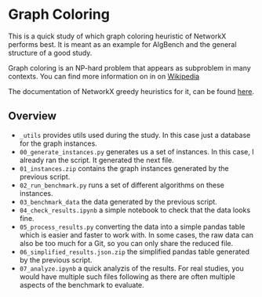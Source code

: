 # Graph Coloring

This is a quick study of which graph coloring heuristic of NetworkX performs
best. It is meant as an example for AlgBench and the general structure of a good
study.

Graph coloring is an NP-hard problem that appears as subproblem in many
contexts. You can find more information on in on
[Wikipedia](https://en.wikipedia.org/wiki/Graph_coloring)

The documentation of NetworkX greedy heuristics for it, can be found
[here](https://networkx.org/documentation/stable/reference/algorithms/generated/networkx.algorithms.coloring.greedy_color.html#networkx.algorithms.coloring.greedy_color).

## Overview

- `_utils` provides utils used during the study. In this case just a database
  for the graph instances.
- `00_generate_instances.py` generates us a set of instances. In this case, I
  already ran the script. It generated the next file.
- `01_instances.zip` contains the graph instances generated by the previous
  script.
- `02_run_benchmark.py` runs a set of different algorithms on these instances.
- `03_benchmark_data` the data generated by the previous script.
- `04_check_results.ipynb` a simple notebook to check that the data looks fine.
- `05_process_results.py` converting the data into a simple pandas table which
  is easier and faster to work with. In some cases, the raw data can also be too
  much for a Git, so you can only share the reduced file.
- `06_simplified_results.json.zip` the simplified pandas table generated by the
  previous script.
- `07_analyze.ipynb` a quick analyzis of the results. For real studies, you
  would have multiple such files following as there are often multiple aspects
  of the benchmark to evaluate.
